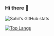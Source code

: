 ### Hi there 👋

![Sahil's GitHub stats](https://github-readme-stats.vercel.app/api?username=Shaky-Sahil&show_icons=true&theme=radical)

[![Top Langs](https://github-readme-stats.vercel.app/api/top-langs/?username=Sahil-Shaikh)](https://github.com/Shaky-Sahil/github-readme-stats)


<!--
**Shaky-Sahil/Shaky-Sahil** is a ✨ _special_ ✨ repository because its `README.md` (this file) appears on your GitHub profile.

Here are some ideas to get you started:

- 🔭 I’m currently working on ...
- 🌱 I’m currently learning ...
- 👯 I’m looking to collaborate on ...
- 🤔 I’m looking for help with ...
- 💬 Ask me about ...
- 📫 How to reach me: ...
- 😄 Pronouns: ...
- ⚡ Fun fact: ...
-->
